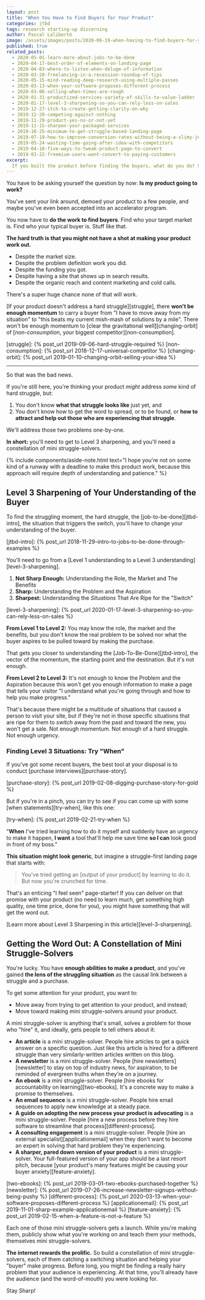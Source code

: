 ```yaml
---
layout: post
title: "When You Have to Find Buyers for Your Product"
categories: jtbd
tags: research starting-up discerning
author: Pascal Laliberté
image: /assets/images/posts/2020-06-19-when-having-to-find-buyers-for-your-product.jpg
published: true
related_posts:
  - 2020-05-01-learn-more-about-jobs-to-be-done
  - 2020-04-17-best-order-of-elements-on-landing-page
  - 2020-04-03-where-to-listen-when-deluge-of-information
  - 2020-03-20-freelancing-in-a-recession-roundup-of-tips
  - 2020-05-15-mind-reading-deep-research-using-multiple-passes
  - 2020-03-13-when-your-software-proposes-different-process
  - 2020-03-06-selling-when-times-are-rough
  - 2020-01-31-productized-services-variety-of-skills-to-value-ladder
  - 2020-01-17-level-3-sharpening-so-you-can-rely-less-on-sales
  - 2019-12-27-itch-to-create-getting-clarity-on-why
  - 2019-12-20-competing-against-nothing
  - 2019-11-29-product-yes-no-or-not-yet
  - 2019-11-15-sharpen-your-packaged-services
  - 2019-10-25-minimum-to-get-struggle-based-landing-page
  - 2019-07-19-how-to-improve-conversion-rates-without-being-a-slimy-jerk
  - 2019-05-24-wasting-time-going-after-idea-with-competitors
  - 2019-04-18-five-ways-to-tweak-product-page-to-convert
  - 2019-03-22-freemium-users-wont-convert-to-paying-customers
excerpt:
  If you built the product before finding the buyers, what do you do? Sharpen your understanding of the buyer to a Level 3 (situations-based) and build a constellation of mini struggle-solvers around your main product.
---
```


You have to be asking yourself the question by now: **Is my product going to work?**

You've sent your link around, demoed your product to a few people, and maybe you've even been accepted into an accelerator program.

You now have to **do the work to find buyers**. Find who your target market is. Find who your typical buyer is. Stuff like that.

**The hard truth is that you might not have a shot at making your product work out.** 

* Despite the market size.
* Despite the problem definition work you did.
* Despite the funding you got.
* Despite having a site that shows up in search results.
* Despite the organic reach and content marketing and cold calls.

There's a super huge chance none of that will work.

[If your product doesn't address a hard struggle][struggle], there **won't be enough momentum** to carry a buyer from "I have to move away from my situation" to "this beats my current mish-mash of solutions by a mile". There won't be enough momentum to [clear the gravitational well][changing-orbit] of [_non-consumption_, your biggest competitor][non-consumption].

[struggle]: {% post_url 2019-09-06-hard-struggle-required %}
[non-consumption]: {% post_url 2018-12-17-universal-competitor %}
[changing-orbit]: {% post_url 2019-01-10-changing-orbit-selling-your-idea %}

---

So that was the bad news.

If you're still here, you're thinking your product _might_ address _some_ kind of hard struggle, but:

1. You don't know **what that struggle looks like** just yet, and 
2. You don't know how to get the word to spread, or to be found, or **how to attract and help out those who are experiencing that struggle**.

We'll address those two problems one-by-one.

**In short:** you'll need to get to Level 3 sharpening, and you'll need a constellation of mini struggle-solvers.

{% include components/aside-note.html text="I hope you're not on some kind of a runway with a deadline to make this product work, because this approach will require depth of understanding and patience." %}

## Level 3 Sharpening of Your Understanding of the Buyer

To find the struggling moment, the hard struggle, the [job-to-be-done][jtbd-intro], the situation that triggers the switch, you'll have to change your understanding of the buyer.

[jtbd-intro]: {% post_url 2018-11-29-intro-to-jobs-to-be-done-through-examples %}

You'll need to go from a [Level 1 understanding to a Level 3 understanding][level-3-sharpening].

1. **Not Sharp Enough:** Understanding the Role, the Market and The Benefits
2. **Sharp:** Understanding the Problem and the Aspiration
3. **Sharpest:** Understanding the _Situations_ That Are Ripe for the "Switch"

[level-3-sharpening]: {% post_url 2020-01-17-level-3-sharpening-so-you-can-rely-less-on-sales %}

**From Level 1 to Level 2:** You may know the role, the market and the benefits, but you don't know the real problem to be solved nor what the buyer aspires to be pulled toward by making the purchase. 

That gets you closer to understanding the [Job-To-Be-Done][jtbd-intro], the vector of the momentum, the starting point and the destination. But it's not enough.

**From Level 2 to Level 3:** It's not enough to know the Problem and the Aspiration because this won't get you enough information to make a page that tells your visitor "I understand what you're going through and how to help you make progress."

That's because there might be a multitude of situations that caused a person to visit your site, but if they're not in those specific situations that are ripe for them to _switch_ away from the past and toward the new, you won't get a sale. Not enough momentum. Not enough of a hard struggle. Not enough urgency.

### Finding Level 3 Situations: Try "When"

If you've got some recent buyers, the best tool at your disposal is to conduct [purchase interviews][purchase-story].

[purchase-story]: {% post_url 2019-02-08-digging-purchase-story-for-gold %}

But if you're in a pinch, you can try to see if you can come up with some [when statements][try-when], like this one:

[try-when]: {% post_url 2019-02-21-try-when %}

"**When** I've tried learning how to do it myself and suddenly have an urgency to make it happen, **I want** a tool that'll help me save time **so I can** look good in front of my boss."

**This situation might look generic**, but imagine a struggle-first landing page that starts with:

> You've tried getting an [output of your product] by learning to do it. But now you're crunched for time.

That's an enticing "I feel seen" page-starter! If you can deliver on that promise with your product (no need to learn much, get something high quality, one time price, done for you), you might have something that will get the word out.

[Learn more about Level 3 Sharpening in this article][level-3-sharpening].

## Getting the Word Out: A Constellation of Mini Struggle-Solvers

You're lucky. You have **enough abilities to make a product**, and you've gained **the lens of the struggling situation** as the causal link between a struggle and a purchase.

To get some attention for your product, you want to:

* Move away from trying to get attention to your product, and instead;
* Move toward making mini struggle-solvers around your product.

A mini struggle-solver is anything that's small, solves a problem for those who "hire" it, and ideally, gets people to tell others about it:

* **An article** is a mini struggle-solver. People hire articles to get a quick answer on a specific question. Just like this article is hired for a different struggle than very similarly-written articles written on this blog.
* **A newsletter** is a mini struggle-solver. People [hire newsletters][newsletter] to stay on top of industry news, for aspiration, to be reminded of evergreen truths when they're on a journey.
* **An ebook** is a mini struggle-solver. People [hire ebooks for accountability on learning][two-ebooks]. It's a concrete way to make a promise to themselves.
* **An email sequence** is a mini struggle-solver. People hire email sequences to apply new knowledge at a steady pace.
* **A guide on adopting the new process your product is advocating** is a mini struggle-solver. People [hire a new process before they hire software to streamline that process][different-process].
* **A consulting engagement** is a mini struggle-solver. People [hire an external specialist][applicationemail] when they don't want to become an expert in solving that hard problem they're experiencing.
* **A sharper, pared down version of your product** is a mini struggle-solver. Your full-featured version of your app should be a last resort pitch, because [your product's many features might be causing your buyer anxiety][feature-anxiety].

[two-ebooks]: {% post_url 2019-03-01-two-ebooks-purchased-together %}
[newsletter]: {% post_url 2019-07-26-increase-newsletter-signups-without-being-pushy %}
[different-process]: {% post_url 2020-03-13-when-your-software-proposes-different-process %}
[applicationemail]: {% post_url 2019-11-01-sharp-example-applicationemail %}
[feature-anxiety]: {% post_url 2019-02-15-when-a-feature-is-not-a-feature %}

Each one of those mini struggle-solvers gets a launch. While you're making them, publicly show what you're working on and teach them your methods, themselves mini struggle-solvers.

**The internet rewards the prolific.** So build a constellation of mini struggle-solvers, each of them catching a switching situation and helping your "buyer" make progress. Before long, you might be finding a really hairy problem that your audience is experiencing. At that time, you'll already have the audience (and the word-of-mouth) you were looking for.

Stay Sharp!
